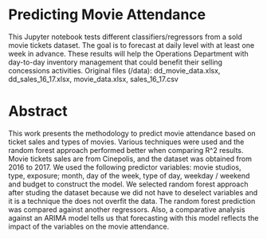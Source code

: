 # Predicting Movie Attendance

This Jupyter notebook tests different classifiers/regressors from a sold movie tickets dataset. The goal is to forecast at daily level with at least one week in advance. These results will help the Operations Department with day-to-day inventory management that could benefit their selling concessions activities.
Original files (/data): dd_movie_data.xlsx, dd_sales_16_17.xlsx, movie_data.xlsx, sales_16_17.csv

# Abstract
This work presents the methodology to predict movie attendance based on ticket sales and types of movies. Various techniques were used and the random forest approach performed better when comparing R^2 results. Movie tickets sales are from Cinepolis, and the dataset was obtained from 2016 to 2017. We used the following predictor variables: movie studios, type, exposure; month, day of the week, type of day, weekday / weekend and budget to construct the model.
We selected random forest approach after studing the dataset because we did not have to deselect variables and it is a technique the does not overfit the data. The random forest prediction was compared against another regressors. Also, a comparative analysis against an ARIMA model tells us that forecasting with this model reflects the impact of the variables on the movie attendance.
